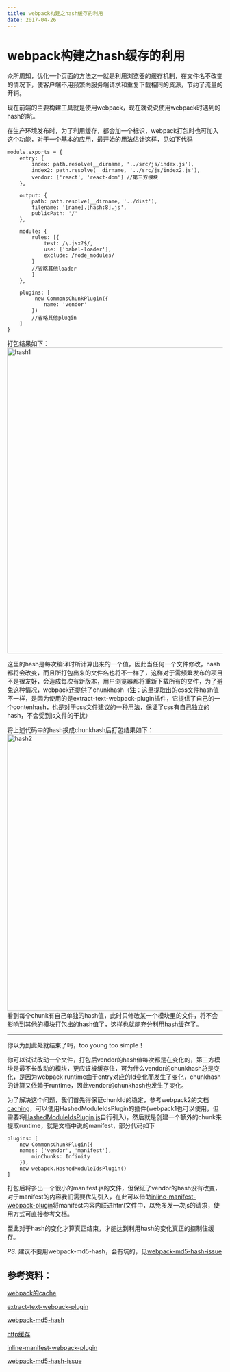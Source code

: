 ```yaml
---
title: webpack构建之hash缓存的利用
date: 2017-04-26
---
```


# webpack构建之hash缓存的利用

众所周知，优化一个页面的方法之一就是利用浏览器的缓存机制，在文件名不改变的情况下，使客户端不用频繁向服务端请求和重复下载相同的资源，节约了流量的开销。

现在前端的主要构建工具就是使用webpack，现在就说说使用webpack时遇到的hash的坑。

<!-- more -->

在生产环境发布时，为了利用缓存，都会加一个标识，webpack打包时也可加入这个功能，对于一个基本的应用，最开始的用法估计这样，见如下代码

```
module.exports = {
    entry: {
        index: path.resolve(__dirname, '../src/js/index.js'),
        index2: path.resolve(__dirname, '../src/js/index2.js'),
        vendor: ['react', 'react-dom'] //第三方模块
    },

    output: {
        path: path.resolve(__dirname, '../dist'),
        filename: '[name].[hash:8].js',
        publicPath: '/'
    },
    
    module: {
        rules: [{
            test: /\.jsx?$/,
            use: ['babel-loader'],
            exclude: /node_modules/
        }
        //省略其他loader
        ]
    },
    
    plugins: [
    	 new CommonsChunkPlugin({
            name: 'vendor'
        })
        //省略其他plugin
    ] 
}
```
打包结果如下：
<img width="715" alt="hash1" src="https://cloud.githubusercontent.com/assets/5706155/25329966/83f95b50-2910-11e7-9376-af537aa9649c.png">

这里的hash是每次编译时所计算出来的一个值，因此当任何一个文件修改，hash都将会改变，而且所打包出来的文件名也将不一样了，这样对于需频繁发布的项目不是很友好，会造成每次有新版本，用户浏览器都将重新下载所有的文件，为了避免这种情况，webpack还提供了chunkhash（**注**：这里提取出的css文件hash值不一样，是因为使用的是extract-text-webpack-plugin插件，它提供了自己的一个contenhash，也是对于css文件建议的一种用法，保证了css有自己独立的hash，不会受到js文件的干扰）

将上述代码中的hash换成chunkhash后打包结果如下：
<img width="647" alt="hash2" src="https://cloud.githubusercontent.com/assets/5706155/25329965/83f6f932-2910-11e7-9a79-f326e6357080.png">
看到每个chunk有自己单独的hash值，此时只修改某一个模块里的文件，将不会影响到其他的模块打包出的hash值了，这样也就能充分利用hash缓存了。

----
你以为到此处就结束了吗，too young too simple！

你可以试试改动一个文件，打包后vendor的hash值每次都是在变化的，第三方模块是最不长改动的模块，更应该被缓存住，可为什么vendor的chunkhash总是变化，是因为webpack runtime由于entry对应的Id变化而发生了变化，chunkhash的计算又依赖于runtime，因此vendor的chunkhash也发生了变化。

为了解决这个问题，我们首先得保证chunkId的稳定，参考webpack2的文档[caching](https://webpack.js.org/guides/caching/)，可以使用HashedModuleIdsPlugin的插件(webpack1也可以使用，但需要将[HashedModuleIdsPlugin.js](https://github.com/webpack/webpack/blob/master/lib/HashedModuleIdsPlugin.js)自行引入)，然后就是创建一个额外的chunk来提取runtime，就是文档中说的manifest，部分代码如下

```
plugins: [
    new CommonsChunkPlugin({
	names: ['vendor', 'manifest'],
        minChunks: Infinity
    }),
    new webapck.HashedModuleIdsPlugin()
]
```
打包后将多出一个很小的manifest.js的文件，但保证了vendor的hash没有改变，对于manifest的内容我们需要优先引入，在此可以借助[inline-manifest-webpack-plugin](https://github.com/szrenwei/inline-manifest-webpack-plugin)将manifest内容内联进html文件中，以免多发一次js的请求，使用方式可直接参考文档。

至此对于hash的变化才算真正结束，才能达到利用hash的变化真正的控制住缓存。

*PS.* 建议不要用webpack-md5-hash，会有坑的，见[webpack-md5-hash-issue](https://github.com/erm0l0v/webpack-md5-hash/issues/7)

## 参考资料：

[webpack的cache](https://webpack.js.org/guides/caching/)

[extract-text-webpack-plugin](https://github.com/webpack-contrib/extract-text-webpack-plugin)

[webpack-md5-hash](https://github.com/erm0l0v/webpack-md5-hash)

[http缓存](http://harttle.com/2017/04/04/using-http-cache.html)

[inline-manifest-webpack-plugin](https://github.com/szrenwei/inline-manifest-webpack-plugin)

[webpack-md5-hash-issue](https://github.com/erm0l0v/webpack-md5-hash/issues/7)